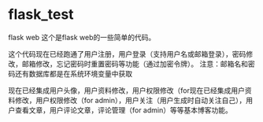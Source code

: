 # flask_test
flask web 这个是flask web的一些简单的代码。

这个代码现在已经跑通了用户注册，用户登录（支持用户名或邮箱登录），密码修改，邮箱修改，忘记密码时重置密码等功能（通过加密令牌）。
注意：邮箱名和密码还有数据库都是在系统环境变量中获取


现在已经集成用户头像，用户资料修改，用户权限修改（for现在已经集成用户资料修改，用户权限修改（for admin），用户关注（用户生成时自动关注自己），用户查看文章，用户评论文章，评论管理（for admin）等等基本博客功能。
